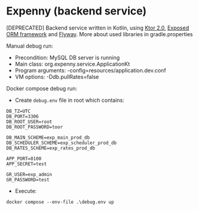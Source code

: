 # Expenny (backend service)
[DEPRECATED] Backend service written in Kotlin, using [Ktor 2.0](https://ktor.io/docs/welcome.html), [Exposed ORM framework](https://github.com/JetBrains/Exposed) and [Flyway](https://flywaydb.org/). More about used libraries in gradle.properties 

Manual debug run:
* Precondition: MySQL DB server is running
* Main class: org.expenny.service.ApplicationKt
* Program arguments: -config=resources/application.dev.conf
* VM options: -Ddb.pullRates=false

Docker compose debug run:
* Create `debug.env` file in root which contains:
```
DB_TZ=UTC
DB_PORT=3306
DB_ROOT_USER=root
DB_ROOT_PASSWORD=toor

DB_MAIN_SCHEME=exp_main_prod_db
DB_SCHEDULER_SCHEME=exp_scheduler_prod_db
DB_RATES_SCHEME=exp_rates_prod_db

APP_PORT=8100
APP_SECRET=test

GR_USER=exp_admin
GR_PASSWORD=test
```
* Execute:
```
docker compose --env-file .\debug.env up
```
